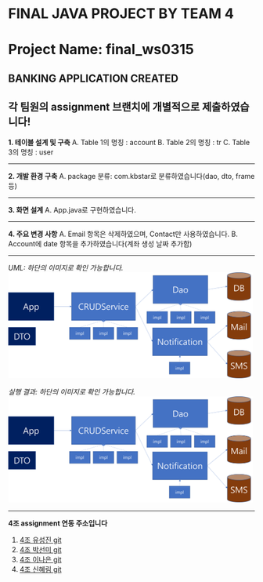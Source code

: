 # FINAL JAVA PROJECT BY TEAM 4   
# Project Name: final_ws0315
## BANKING APPLICATION CREATED
## 각 팀원의 assignment 브랜치에 개별적으로 제출하였습니다!

__1. 테이블 설계 및 구축__
   A. Table 1의 명칭 : account
   B. Table 2의 명칭 : tr
   C. Table 3의 명칭 : user 
***

__2. 개발 환경 구축__
   A. package 분류: com.kbstar로 분류하였습니다(dao, dto, frame 등)
 ***
 
__3. 화면 설계__
   A. App.java로 구현하였습니다.
***

__4. 주요 변경 사항__
A. Email 항목은 삭제하였으며, Contact만 사용하였습니다.
B. Account에 date 항목을 추가하였습니다(계좌 생성 날짜 추가함)
***

_UML: 하단의 이미지로 확인 가능합니다._
<img width="500" alt="스크린샷 2022-03-27 오전 12 41 14" src="https://github.com/leejeani/javaws/blob/main/ws0306/0309.png">

_실행 결과: 하단의 이미지로 확인 가능합니다._
<img width="500" alt="스크린샷 2022-03-27 오전 12 41 14" src="https://github.com/leejeani/javaws/blob/main/ws0306/0309.png">


***

__4조 assignment 연동 주소입니다__
1. [4조 유성진 git](https://github.com/Yooseoungjin/java/tree/assignment/final_ws0315, "ysj link")
2. [4조 박선미 git](https://github.com/psm2360440/java/tree/assignment/final_ws0315, "psm link")
3. [4조 이나은 git](https://github.com/naaaaeun/java/tree/assignment/final_ws0315, "lne link")
4. [4조 신혜림 git](https://github.com/hayleys9525/java/tree/assignment/final_ws0315, "shr link")
